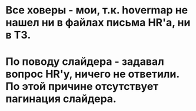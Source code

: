 

# Все ховеры - мои, т.к. hovermap не нашел ни в файлах письма HR'a, ни в ТЗ. 
# По поводу слайдера - задавал вопрос HR'у, ничего не ответили. По этой причине отсутствует пагинация слайдера.
